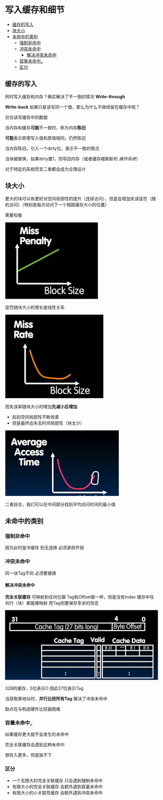 # 写入缓存和细节
 
* [缓存的写入](#缓存的写入)
* [块大小](#块大小)
* [未命中的类别](#未命中的类别)
  * [强制非命中](#强制非命中)
  * [冲突未命中](#冲突未命中)
    * [解决冲突未命中](#解决冲突未命中)
  * [容量未命中_](#容量未命中_)
  * [区分](#区分)
 
## 缓存的写入

同时写入缓存和内存？确实解决了不一致的情况 **Write-through**

**Write-back** 如果只是读写同一个值，那么为什么不继续留在缓存中呢？

仅仅读写缓存中的数据

当内存和缓存**可能**不一致时，称为内存**陈旧**

**可能**表示即使写入值和原值相同，仍然陈旧

当内存陈旧，引入一个dirty位，表示不一致的情况

当块被替换，如果dirty置1，则写回内存（或者缓存被刷新时 *操作系统*）

对于特定的系统而言二者都会成为合理设计

## 块大小

更大的块可以有更好对空间局部性的提升（连续访问），但是会增加失误惩罚（随机访问）（特别是每次访问下一个相距缓存大小的位置）

需要权衡

![](img/047ffe9a.png)

惩罚随块大小的增长是线性关系

![](img/7c2eb1af.png)

而失误率随块大小的增加**先减小后增加** 

* 起初空间局部性不断改善
* 但是最终会失去时间局部性（块太少）

![](img/618f40c1.png)

二者综合，我们可以在中间部分找到平均访问时间的最小值

## 未命中的类别

### 强制非命中

 因为此时是冷缓存 别无选择 必须承担开销

### 冲突未命中

 同一块Tag不同 必须要替换

#### 解决冲突未命中

**完全关联缓存** 可映射到任何位置 Tag和Offset都一样，但是没有Index 缓存中任何行（块）都能被映射 而Tag则要保存多余的信息

![](img/0f8085cc.png)

32B的缓存，5位表示O 因此27位表示Tag

当获取某地址时，**并行比较所有Tag** 解决了冲突未命中

缺点在与构造硬件比较器困难

### 容量未命中_

如果缓存更大就不会发生的未命中

完全关联缓存会遇到这种未命中

想存入更多，但是放不下

### 区分

* 一个无限大的完全关联缓存 只会遇到强制未命中
* 有限大小的完全关联缓存 会额外遇到容量未命中
* 有限大小的小关联性缓存 会额外遇到冲突未命中

